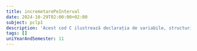 ```yaml
---
title: incremetarePeInterval
date: 2024-10-29T02:00:00+02:00
subject: pclp1
description: 'Acest cod C ilustrează declarația de variabile, structuri repetitive (`for`) pentru iterații ascendente și descendente, precum și afișarea formatată a datelor în consolă, evidențiind controlul fluxului programului.'
tags: []
uniYearAndSemester: 11
---
```


